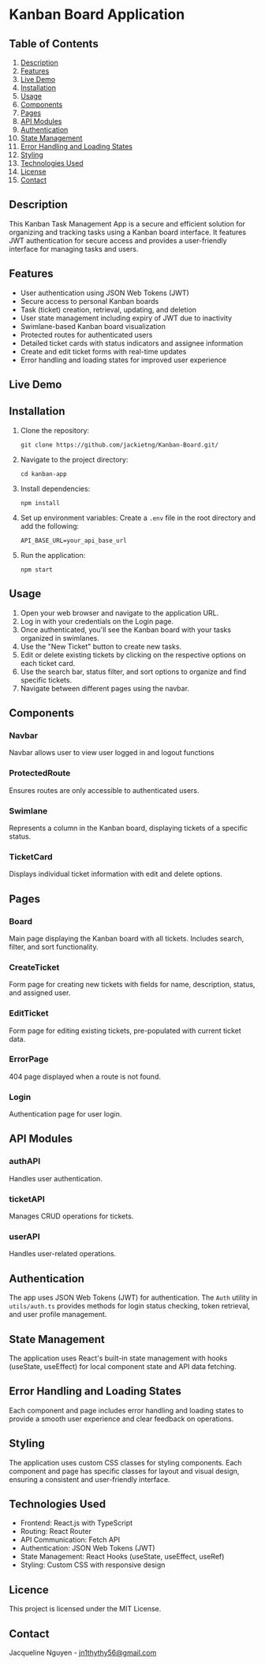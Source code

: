 # Kanban Board Application

## Table of Contents
1. [Description](#description)
2. [Features](#features)
3. [Live Demo](#livedemo)
4. [Installation](#installation)
5. [Usage](#usage)
6. [Components](#components)
7. [Pages](#pages)
8. [API Modules](#api-modules)
9. [Authentication](#authentication)
10. [State Management](#state-management)
11. [Error Handling and Loading States](#error-handling-and-loading-states)
12. [Styling](#styling)
13. [Technologies Used](#technologies-used)
14. [License](#license)
15. [Contact](#contact)

## Description

This Kanban Task Management App is a secure and efficient solution for organizing and tracking tasks using a Kanban board interface. It features JWT authentication for secure access and provides a user-friendly interface for managing tasks and users.

## Features

- User authentication using JSON Web Tokens (JWT)
- Secure access to personal Kanban boards
- Task (ticket) creation, retrieval, updating, and deletion
- User state management including expiry of JWT due to inactivity
- Swimlane-based Kanban board visualization
- Protected routes for authenticated users
- Detailed ticket cards with status indicators and assignee information
- Create and edit ticket forms with real-time updates
- Error handling and loading states for improved user experience

## Live Demo


## Installation

1. Clone the repository:
   ```
   git clone https://github.com/jackietng/Kanban-Board.git/
   ```

2. Navigate to the project directory:
   ```
   cd kanban-app
   ```

3. Install dependencies:
   ```
   npm install
   ```

4. Set up environment variables:
   Create a `.env` file in the root directory and add the following:
   ```
   API_BASE_URL=your_api_base_url
   ```

5. Run the application:
   ```
   npm start
   ```

## Usage

1. Open your web browser and navigate to the application URL.
2. Log in with your credentials on the Login page.
3. Once authenticated, you'll see the Kanban board with your tasks organized in swimlanes.
4. Use the "New Ticket" button to create new tasks.
5. Edit or delete existing tickets by clicking on the respective options on each ticket card.
6. Use the search bar, status filter, and sort options to organize and find specific tickets.
7. Navigate between different pages using the navbar.

## Components

### Navbar
Navbar allows user to view user logged in and logout functions

### ProtectedRoute
Ensures routes are only accessible to authenticated users.

### Swimlane
Represents a column in the Kanban board, displaying tickets of a specific status.

### TicketCard
Displays individual ticket information with edit and delete options.

## Pages

### Board
Main page displaying the Kanban board with all tickets. Includes search, filter, and sort functionality.


### CreateTicket
Form page for creating new tickets with fields for name, description, status, and assigned user.


### EditTicket
Form page for editing existing tickets, pre-populated with current ticket data.


### ErrorPage
404 page displayed when a route is not found.


### Login
Authentication page for user login.


## API Modules

### authAPI
Handles user authentication.

### ticketAPI
Manages CRUD operations for tickets.

### userAPI
Handles user-related operations.

## Authentication

The app uses JSON Web Tokens (JWT) for authentication. The `Auth` utility in `utils/auth.ts` provides methods for login status checking, token retrieval, and user profile management.

## State Management

The application uses React's built-in state management with hooks (useState, useEffect) for local component state and API data fetching.

## Error Handling and Loading States

Each component and page includes error handling and loading states to provide a smooth user experience and clear feedback on operations.

## Styling

The application uses custom CSS classes for styling components. Each component and page has specific classes for layout and visual design, ensuring a consistent and user-friendly interface.

## Technologies Used

- Frontend: React.js with TypeScript
- Routing: React Router
- API Communication: Fetch API
- Authentication: JSON Web Tokens (JWT)
- State Management: React Hooks (useState, useEffect, useRef)
- Styling: Custom CSS with responsive design

## Licence 

This project is licensed under the MIT License. 

## Contact

Jacqueline Nguyen - [jn1thythy56@gmail.com](mailto:jn1thythy56@gmail.com?subject=[GitHub]%20Dev%20Connect)